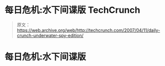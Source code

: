 # 每日危机:水下间谍版 TechCrunch

> 原文：<https://web.archive.org/web/http://techcrunch.com/2007/04/11/daily-crunch-underwater-spy-edition/>

# 每日危机:水下间谍版